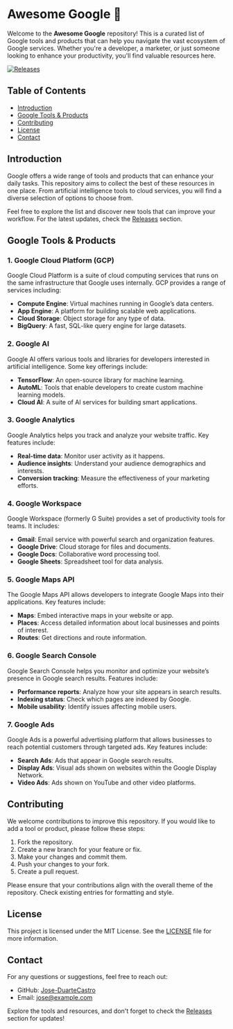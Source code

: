 # Awesome Google 🌟

Welcome to the **Awesome Google** repository! This is a curated list of Google tools and products that can help you navigate the vast ecosystem of Google services. Whether you're a developer, a marketer, or just someone looking to enhance your productivity, you'll find valuable resources here.

[![Releases](https://img.shields.io/github/release/Jose-DuarteCastro/awesome-google.svg)](https://github.com/Jose-DuarteCastro/awesome-google/releases)

## Table of Contents

- [Introduction](#introduction)
- [Google Tools & Products](#google-tools--products)
- [Contributing](#contributing)
- [License](#license)
- [Contact](#contact)

## Introduction

Google offers a wide range of tools and products that can enhance your daily tasks. This repository aims to collect the best of these resources in one place. From artificial intelligence tools to cloud services, you will find a diverse selection of options to choose from.

Feel free to explore the list and discover new tools that can improve your workflow. For the latest updates, check the [Releases](https://github.com/Jose-DuarteCastro/awesome-google/releases) section.

## Google Tools & Products

### 1. Google Cloud Platform (GCP)

Google Cloud Platform is a suite of cloud computing services that runs on the same infrastructure that Google uses internally. GCP provides a range of services including:

- **Compute Engine**: Virtual machines running in Google’s data centers.
- **App Engine**: A platform for building scalable web applications.
- **Cloud Storage**: Object storage for any type of data.
- **BigQuery**: A fast, SQL-like query engine for large datasets.

### 2. Google AI

Google AI offers various tools and libraries for developers interested in artificial intelligence. Some key offerings include:

- **TensorFlow**: An open-source library for machine learning.
- **AutoML**: Tools that enable developers to create custom machine learning models.
- **Cloud AI**: A suite of AI services for building smart applications.

### 3. Google Analytics

Google Analytics helps you track and analyze your website traffic. Key features include:

- **Real-time data**: Monitor user activity as it happens.
- **Audience insights**: Understand your audience demographics and interests.
- **Conversion tracking**: Measure the effectiveness of your marketing efforts.

### 4. Google Workspace

Google Workspace (formerly G Suite) provides a set of productivity tools for teams. It includes:

- **Gmail**: Email service with powerful search and organization features.
- **Google Drive**: Cloud storage for files and documents.
- **Google Docs**: Collaborative word processing tool.
- **Google Sheets**: Spreadsheet tool for data analysis.

### 5. Google Maps API

The Google Maps API allows developers to integrate Google Maps into their applications. Key features include:

- **Maps**: Embed interactive maps in your website or app.
- **Places**: Access detailed information about local businesses and points of interest.
- **Routes**: Get directions and route information.

### 6. Google Search Console

Google Search Console helps you monitor and optimize your website’s presence in Google search results. Features include:

- **Performance reports**: Analyze how your site appears in search results.
- **Indexing status**: Check which pages are indexed by Google.
- **Mobile usability**: Identify issues affecting mobile users.

### 7. Google Ads

Google Ads is a powerful advertising platform that allows businesses to reach potential customers through targeted ads. Key features include:

- **Search Ads**: Ads that appear in Google search results.
- **Display Ads**: Visual ads shown on websites within the Google Display Network.
- **Video Ads**: Ads shown on YouTube and other video platforms.

## Contributing

We welcome contributions to improve this repository. If you would like to add a tool or product, please follow these steps:

1. Fork the repository.
2. Create a new branch for your feature or fix.
3. Make your changes and commit them.
4. Push your changes to your fork.
5. Create a pull request.

Please ensure that your contributions align with the overall theme of the repository. Check existing entries for formatting and style.

## License

This project is licensed under the MIT License. See the [LICENSE](LICENSE) file for more information.

## Contact

For any questions or suggestions, feel free to reach out:

- GitHub: [Jose-DuarteCastro](https://github.com/Jose-DuarteCastro)
- Email: jose@example.com

Explore the tools and resources, and don't forget to check the [Releases](https://github.com/Jose-DuarteCastro/awesome-google/releases) section for updates!